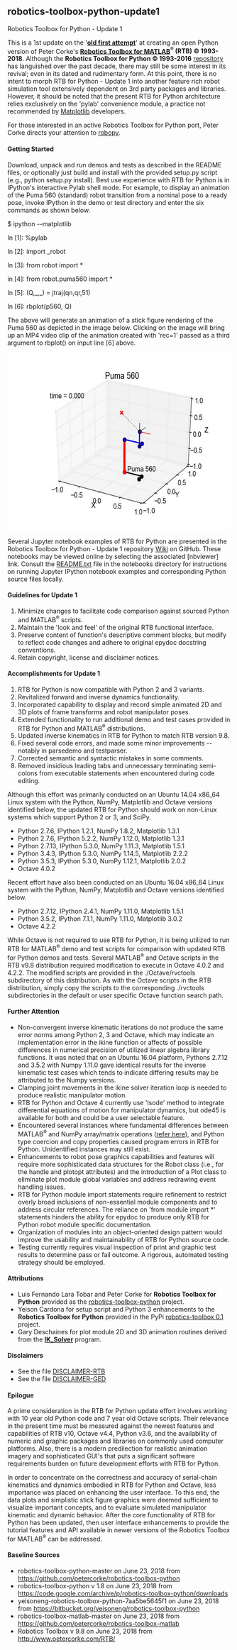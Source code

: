 ## robotics-toolbox-python-update1 ##
Robotics Toolbox for Python - Update 1

This is a 1st update on the
'[**old first attempt**](https://github.com/petercorke/robotics-toolbox-python)'
at creating an open Python version of Peter Corke's
[**Robotics Toolbox for MATLAB**](http://petercorke.com/wordpress/toolboxes/robotics-toolbox)**<sup>&reg;</sup> (RTB) &copy; 1993-2018**.
Although the **Robotics Toolbox for Python &copy; 1993-2016** [repository](https://github.com/petercorke/robotics-toolbox-python) has languished over the past
decade, there may still be some interest in its revival; even in its dated and
rudimentary form. At this point, there is no intent to morph RTB for Python - Update 1 into
another feature rich robot simulation tool extensively dependent on 3rd party packages
and libraries. However, it should be noted that the present RTB for Python architecture
relies exclusively on the 'pylab' convenience module, a practice not recommended by
[Matplotlib](https://matplotlib.org/faq/usage_faq.html#matplotlib-pyplot-and-pylab-how-are-they-related)
developers.

For those interested in an active Robotics Toolbox for Python port, Peter Corke
directs your attention to [robopy](https://github.com/adityadua24/robopy).

#### Getting Started ####

Download, unpack and run demos and tests as described in the README files, or
optionally just build and install with the provided setup.py script (e.g., python
setup.py install). Best use experience with RTB for Python is in IPython's
interactive Pylab shell mode. For example, to display an animation of the Puma
560 (standard) robot transition from a nominal pose to a ready pose, invoke IPython
in the demo or test directory and enter the six commands as shown below.

$ ipython --matplotlib

In \[1]: %pylab

In \[2]: import _robot

In \[3]: from robot import *

in \[4]: from robot.puma560 import *

In \[5]: (Q,\_,\_) = jtraj(qn,qr,51)

In \[6]: rbplot(p560, Q)

The above will generate an animation of a stick figure rendering of the Puma 560
as depicted in the image below. Clicking on the image will bring up an MP4 video
clip of the animation created with 'rec=1' passed as a third argument to rbplot()
on input line \[6] above.

<a href="https://youtu.be/7zvrEWacG5Q"><img src="./docs/images/Puma_560.jpg" width="600" height="400" alt="Puma 560 robot in RTB for Python"></a>

Several Jupyter notebook examples of RTB for Python are presented in the Robotics
Toolbox for Python - Update 1 repository [Wiki](https://github.com/gedeschaines/robotics-toolbox-python/wiki/RTB-for-Python-Update-1:--Jupyter-Notebook-Examples)
on GitHub. These notebooks may be viewed online by selecting the associated \[nbviewer]
link. Consult the [README.txt](./notebooks/README.txt) file in the notebooks directory
for instructions on running Jupyter IPython notebook examples and corresponding Python
source files locally.

#### Guidelines for Update 1 ####

1) Minimize changes to facilitate code comparison against sourced Python and
MATLAB<sup>&reg;</sup> scripts.
2) Maintain the 'look and feel' of the original RTB functional interface.
4) Preserve content of function's descriptive comment blocks, but modify to
reflect code changes and adhere to original epydoc docstring conventions.
5) Retain copyright, license and disclaimer notices.

#### Accomplishments for Update 1 ####

1) RTB for Python is now compatible with Python 2 and 3 variants.
2) Revitalized forward and inverse dynamics functionality.
3) Incorporated capability to display and record simple animated 2D and
3D plots of frame transforms and robot manipulator poses.
4) Extended functionality to run additional demo and test cases provided in RTB
for Python and MATLAB<sup>&reg;</sup> distributions.
5) Updated inverse kinematics in RTB for Python to match RTB version 9.8.
6) Fixed several code errors, and made some minor improvements -- notably in
parsedemo and testparser.
7) Corrected semantic and syntactic mistakes in some comments.
8) Removed insidious leading tabs and unnecessary terminating semi-colons from
executable statements when encountered during code editing.

Although this effort was primarily conducted on an Ubuntu 14.04 x86_64 Linux
system with the Python, NumPy, Matplotlib and Octave versions identified below,
the updated RTB for Python should work on non-Linux systems which support Python
 2 or 3, and SciPy.
* Python 2.7.6,  IPython 1.2.1, NumPy 1.8.2,  Matplotlib 1.3.1
* Python 2.7.6,  IPython 5.2.2, NumPy 1.12.0, Matplotlib 1.3.1
* Python 2.7.13, IPython 5.3.0, NumPy 1.11.3, Matplotlib 1.5.1
* Python 3.4.3,  IPython 5.3.0, NumPy 1.14.5, Matplotlib 2.2.2
* Python 3.5.3,  IPython 5.3.0, NumPy 1.12.1, Matplotlib 2.0.2
* Octave 4.0.2

Recent effort have also been conducted on an Ubuntu 16.04 x86_64 Linux system
with the Python, NumPy, Matplotlib and Octave versions identified below.
* Python 2.7.12, IPython 2.4.1, NumPy 1.11.0, Matplotlib 1.5.1
* Python 3.5.2,  IPython 7.1.1, NumPy 1.11.0, Matplotlib 3.0.2
* Octave 4.2.2

While Octave is not required to use RTB for Python, it is being utilized to run
RTB for MATLAB<sup>&reg;</sup> demo and test scripts for comparison with updated RTB for Python demos
and tests. Several MATLAB<sup>&reg;</sup> and Octave scripts in the RTB v9.8 distribution required
modification to execute in Octave 4.0.2 and 4.2.2. The modified scripts are provided in the
./Octave/rvctools subdirectory of this distribution. As with the Octave scripts
in the RTB distribution, simply copy the scripts to the corresponding ./rvctools
subdirectories in the default or user specific Octave function search path.

#### Further Attention ####

* Non-convergent inverse kinematic iterations do not produce the same error norms
among Python 2, 3 and Octave, which may indicate an implementation error in the
ikine function or affects of possible differences in numerical precision of
utilized linear algebra library functions. It was noted that on an Ubuntu 16.04
platform, Pythons 2.7.12 and 3.5.2 with Numpy 1.11.0 gave identical results for
the inverse kinematic test cases which tends to indicate differing results may
be attributed to the Numpy versions.
* Clamping joint movements in the ikine solver iteration loop is needed to produce
realistic manipulator motion.
* RTB for Python and Octave 4 currently use 'lsode' method to integrate differential
equations of motion for manipulator dynamics, but ode45 is available for both and
could be a user selectable feature.
* Encountered several instances where fundamental differences between MATLAB<sup>&reg;</sup> and
NumPy array/matrix operations ([refer here](https://docs.scipy.org/doc/numpy/user/numpy-for-matlab-users.html)),
and Python type coercion and copy properties caused program errors in RTB for Python.
Unidentified instances may still exist.
* Enhancements to robot pose graphics capabilities and features will require more
sophisticated data structures for the Robot class (i.e., for the handle and plotopt
attributes) and the introduction of a Plot class to eliminate plot module global
variables and address redrawing event handling issues.
* RTB for Python module import statements require refinement to restrict overly
broad inclusions of non-essential module components and to address circular
references. The reliance on 'from module import *' statements hinders the ability
for epydoc to produce only RTB for Python robot module specific documentation.
* Organization of modules into an object-oriented design pattern would improve
the usability and maintainability of RTB for Python source code.
* Testing currently requires visual inspection of print and graphic test results
to determine pass or fail outcome. A rigorous, automated testing strategy should
be employed.

#### Attributions ####

* Luis Fernando Lara Tobar and Peter Corke for **Robotics Toolbox for Python**
provided as the
[robotics-toolbox-python](https://github.com/petercorke/robotics-toolbox-python/)
project.
* Yeison Cardona for setup script and Python 3 enhancements to the
**Robotics Toolbox for Python** provided in the PyPi
[robotics-toolbox 0.1](https://pypi.org/project/robotics-toolbox/) project.
* Gary Deschaines for plot module 2D and 3D animation routines derived from
the [**IK_Solver**](https://github.com/gedeschaines/IK_Solver) program.

#### Disclaimers ####

* See the file [DISCLAIMER-RTB](./DISCLAIMER-RTB)
* See the file [DISCLAIMER-GED](./DISCLAIMER-GED)

#### Epilogue ####

A prime consideration in the RTB for Python update effort involves working with
10 year old Python code and 7 year old Octave scripts. Their relevance in the
present time must be measured against the newest features and capabilities of
RTB v10, Octave v4.4, Python v3.6, and the availability of numeric and graphic
packages and libraries on commonly used computer platforms. Also, there is a
modern predilection for realistic animation imagery and sophisticated GUI's that
puts a significant software requirements burden on future development efforts
with RTB for Python.

In order to concentrate on the correctness and accuracy of serial-chain kinematics
and dynamics embodied in RTB for Python and Octave, less importance was placed on
enhancing the user interface. To this end, the data plots and simplistic stick
figure graphics were deemed sufficient to visualize important concepts, and to
evaluate simulated manipulator kinematic and dynamic behavior. After the core
functionality of RTB for Python has been updated, then user interface enhancements
to provide the tutorial features and API available in newer versions of the Robotics
Toolbox for MATLAB<sup>&reg;</sup> can be addressed.

#### Baseline Sources ####

* robotics-toolbox-python-master on June 23, 2018 from https://github.com/petercorke/robotics-toolbox-python
* robotics-toolbox-python v 1.8 on June 23, 2018 from https://code.google.com/archive/p/robotics-toolbox-python/downloads
* yeisoneng-robotics-toolbox-python-7aa5be5645f1 on June 23, 2018 from https://bitbucket.org/yeisoneng/robotics-toolbox-python
* robotics-toolbox-matlab-master on June 23, 2018 from https://github.com/petercorke/robotics-toolbox-matlab
* Robotics Toolbox v 9.8 on June 23, 2018 from http://www.petercorke.com/RTB/
